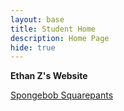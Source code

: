 ```yaml
---
layout: base
title: Student Home 
description: Home Page
hide: true
---
```


**Ethan Z's Website**

<a href="https://www.imdb.com/title/tt0206512/">Spongebob Squarepants</a>
